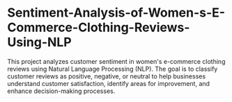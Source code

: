 # Sentiment-Analysis-of-Women-s-E-Commerce-Clothing-Reviews-Using-NLP
This project analyzes customer sentiment in women's e-commerce clothing reviews using Natural Language Processing (NLP). The goal is to classify customer reviews as positive, negative, or neutral to help businesses understand customer satisfaction, identify areas for improvement, and enhance decision-making processes.
